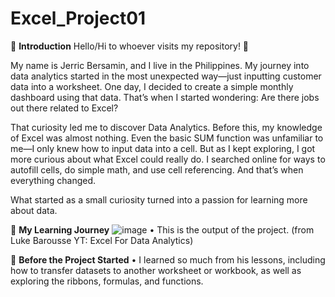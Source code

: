 # Excel_Project01
📝 **Introduction**
Hello/Hi to whoever visits my repository! 👋

My name is Jerric Bersamin, and I live in the Philippines. My journey into data analytics started in the most unexpected way—just inputting customer data into a worksheet. One day, I decided to create a simple monthly dashboard using that data. 
That’s when I started wondering: Are there jobs out there related to Excel?

That curiosity led me to discover Data Analytics. Before this, my knowledge of Excel was almost nothing. Even the basic SUM function was unfamiliar to me—I only knew how to input data into a cell.
But as I kept exploring, I got more curious about what Excel could really do. I searched online for ways to autofill cells, do simple math, and use cell referencing. And that’s when everything changed.

What started as a small curiosity turned into a passion for learning more about data.

📝 **My Learning Journey**
![image](https://github.com/user-attachments/assets/e46fb86a-02f7-4898-9504-c0367bb67db5)
• This is the output of the project. (from Luke Barousse YT: Excel For Data Analytics)

📝 **Before the Project Started**
• I learned so much from his lessons, including how to transfer datasets to another worksheet or workbook, as well as exploring the ribbons, formulas, and functions.




